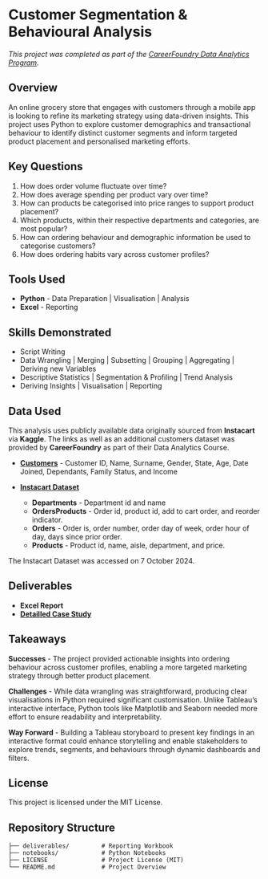 # Customer Segmentation & Behavioural Analysis

*This project was completed as part of the [CareerFoundry Data Analytics Program](https://careerfoundry.com/en/courses/become-a-data-analyst/).*


## Overview

An online grocery store that engages with customers through a mobile app is looking to refine its marketing strategy using data-driven insights. This project uses Python to explore customer demographics and transactional behaviour to identify distinct customer segments and inform targeted product placement and personalised marketing efforts.


## Key Questions
1. How does order volume fluctuate over time?
2. How does average spending per product vary over time?
3. How can products be categorised into price ranges to support product placement?
4. Which products, within their respective departments and categories, are most popular?
5. How can ordering behaviour and demographic information be used to categorise customers?
6. How does ordering habits vary across customer profiles?


## Tools Used 

- **Python** - Data Preparation | Visualisation | Analysis
- **Excel** - Reporting


## Skills Demonstrated

- Script Writing
- Data Wrangling | Merging | Subsetting | Grouping | Aggregating | Deriving new Variables
- Descriptive Statistics | Segmentation & Profiling | Trend Analysis
- Deriving Insights | Visualisation | Reporting


## Data Used

This analysis uses publicly available data originally sourced from **Instacart** via **Kaggle**. The links as well as an additional customers dataset was provided by **CareerFoundry** as part of their Data Analytics Course.

- [**Customers**](https://s3.amazonaws.com/coach-courses-us/public/courses/data-immersion/A4/A4_Data_Assets/customers.zip) - Customer ID, Name, Surname, Gender, State, Age, Date Joined, Dependants, Family Status, and Income
- [**Instacart Dataset**](https://www.kaggle.com/datasets/psparks/instacart-market-basket-analysis)

    - **Departments** - Department id and name
    - **OrdersProducts** - Order id, product id, add to cart order, and reorder indicator.
    - **Orders** - Order is, order number, order day of week, order hour of day, days since prior order.
    - **Products** - Product id, name, aisle, department, and price.

The Instacart Dataset was accessed on 7 October 2024.

## Deliverables

- **Excel Report**
- [**Detailled Case Study**](https://davidgriesel.com/online-grocery-store/)


## Takeaways

**Successes** - The project provided actionable insights into ordering behaviour across customer profiles, enabling a more targeted marketing strategy through better product placement.

**Challenges** - While data wrangling was straightforward, producing clear visualisations in Python required significant customisation. Unlike Tableau’s interactive interface, Python tools like Matplotlib and Seaborn needed more effort to ensure readability and interpretability.

**Way Forward** - Building a Tableau storyboard to present key findings in an interactive format could enhance storytelling and enable stakeholders to explore trends, segments, and behaviours through dynamic dashboards and filters.


## License
This project is licensed under the MIT License.


## Repository Structure

```text
├── deliverables/         # Reporting Workbook
├── notebooks/            # Python Notebooks
├── LICENSE               # Project License (MIT)
└── README.md             # Project Overview
